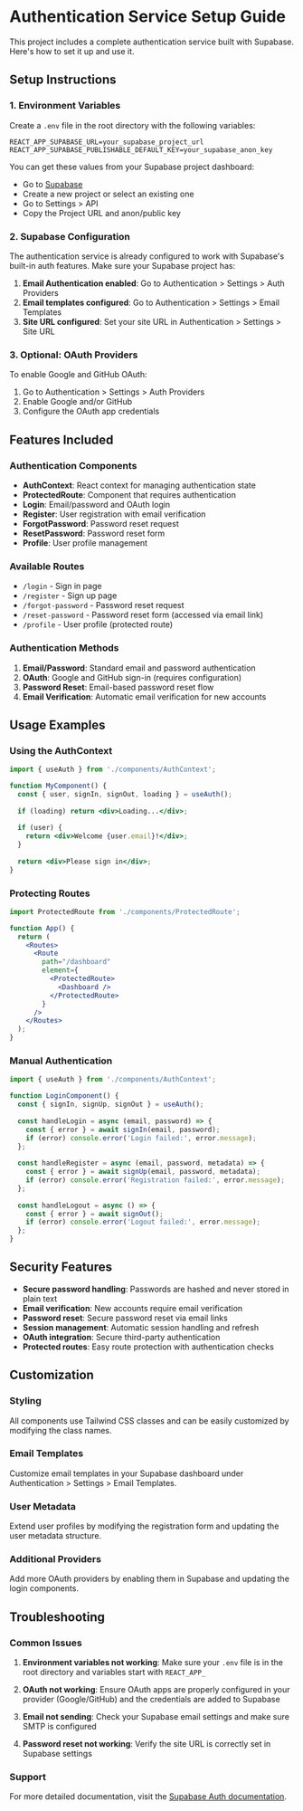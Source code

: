 # Authentication Service Setup Guide

This project includes a complete authentication service built with Supabase. Here's how to set it up and use it.

## Setup Instructions

### 1. Environment Variables

Create a `.env` file in the root directory with the following variables:

```env
REACT_APP_SUPABASE_URL=your_supabase_project_url
REACT_APP_SUPABASE_PUBLISHABLE_DEFAULT_KEY=your_supabase_anon_key
```

You can get these values from your Supabase project dashboard:
- Go to [Supabase](https://supabase.com)
- Create a new project or select an existing one
- Go to Settings > API
- Copy the Project URL and anon/public key

### 2. Supabase Configuration

The authentication service is already configured to work with Supabase's built-in auth features. Make sure your Supabase project has:

1. **Email Authentication enabled**: Go to Authentication > Settings > Auth Providers
2. **Email templates configured**: Go to Authentication > Settings > Email Templates
3. **Site URL configured**: Set your site URL in Authentication > Settings > Site URL

### 3. Optional: OAuth Providers

To enable Google and GitHub OAuth:

1. Go to Authentication > Settings > Auth Providers
2. Enable Google and/or GitHub
3. Configure the OAuth app credentials

## Features Included

### Authentication Components

- **AuthContext**: React context for managing authentication state
- **ProtectedRoute**: Component that requires authentication
- **Login**: Email/password and OAuth login
- **Register**: User registration with email verification
- **ForgotPassword**: Password reset request
- **ResetPassword**: Password reset form
- **Profile**: User profile management

### Available Routes

- `/login` - Sign in page
- `/register` - Sign up page
- `/forgot-password` - Password reset request
- `/reset-password` - Password reset form (accessed via email link)
- `/profile` - User profile (protected route)

### Authentication Methods

1. **Email/Password**: Standard email and password authentication
2. **OAuth**: Google and GitHub sign-in (requires configuration)
3. **Password Reset**: Email-based password reset flow
4. **Email Verification**: Automatic email verification for new accounts

## Usage Examples

### Using the AuthContext

```jsx
import { useAuth } from './components/AuthContext';

function MyComponent() {
  const { user, signIn, signOut, loading } = useAuth();
  
  if (loading) return <div>Loading...</div>;
  
  if (user) {
    return <div>Welcome {user.email}!</div>;
  }
  
  return <div>Please sign in</div>;
}
```

### Protecting Routes

```jsx
import ProtectedRoute from './components/ProtectedRoute';

function App() {
  return (
    <Routes>
      <Route 
        path="/dashboard" 
        element={
          <ProtectedRoute>
            <Dashboard />
          </ProtectedRoute>
        } 
      />
    </Routes>
  );
}
```

### Manual Authentication

```jsx
import { useAuth } from './components/AuthContext';

function LoginComponent() {
  const { signIn, signUp, signOut } = useAuth();
  
  const handleLogin = async (email, password) => {
    const { error } = await signIn(email, password);
    if (error) console.error('Login failed:', error.message);
  };
  
  const handleRegister = async (email, password, metadata) => {
    const { error } = await signUp(email, password, metadata);
    if (error) console.error('Registration failed:', error.message);
  };
  
  const handleLogout = async () => {
    const { error } = await signOut();
    if (error) console.error('Logout failed:', error.message);
  };
}
```

## Security Features

- **Secure password handling**: Passwords are hashed and never stored in plain text
- **Email verification**: New accounts require email verification
- **Password reset**: Secure password reset via email links
- **Session management**: Automatic session handling and refresh
- **OAuth integration**: Secure third-party authentication
- **Protected routes**: Easy route protection with authentication checks

## Customization

### Styling
All components use Tailwind CSS classes and can be easily customized by modifying the class names.

### Email Templates
Customize email templates in your Supabase dashboard under Authentication > Settings > Email Templates.

### User Metadata
Extend user profiles by modifying the registration form and updating the user metadata structure.

### Additional Providers
Add more OAuth providers by enabling them in Supabase and updating the login components.

## Troubleshooting

### Common Issues

1. **Environment variables not working**: Make sure your `.env` file is in the root directory and variables start with `REACT_APP_`

2. **OAuth not working**: Ensure OAuth apps are properly configured in your provider (Google/GitHub) and the credentials are added to Supabase

3. **Email not sending**: Check your Supabase email settings and make sure SMTP is configured

4. **Password reset not working**: Verify the site URL is correctly set in Supabase settings

### Support

For more detailed documentation, visit the [Supabase Auth documentation](https://supabase.com/docs/guides/auth). 